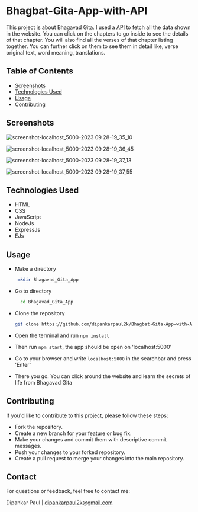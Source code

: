 # Bhagbat-Gita-App-with-API

This project is about Bhagavad Gita. I used a [API](https://rapidapi.com/bhagavad-gita-bhagavad-gita-default/api/bhagavad-gita3) to fetch all the data shown in the website. You can click on the chapters to go inside to see the details of that chapter. You will also find all the verses of that chapter listing together. You can further click on them to see them in detail like, verse original text, word meaning, translations.

## Table of Contents

- [Screenshots](#screenshots)
- [Technologies Used](#technologies-used)
- [Usage](#usage)
- [Contributing](#contributing)

## Screenshots

![screenshot-localhost_5000-2023 09 28-19_35_10](https://github.com/dipankarpaul2k/Bhagbat-Gita-App-with-API/assets/136841290/2cc48b69-608b-4cab-85d8-48f2f221fa1f)

![screenshot-localhost_5000-2023 09 28-19_36_45](https://github.com/dipankarpaul2k/Bhagbat-Gita-App-with-API/assets/136841290/71706c29-ecd2-49b4-89a1-5b2f302af3d0)

![screenshot-localhost_5000-2023 09 28-19_37_13](https://github.com/dipankarpaul2k/Bhagbat-Gita-App-with-API/assets/136841290/446898f6-193e-47dd-9dd0-422571c1c057)

![screenshot-localhost_5000-2023 09 28-19_37_55](https://github.com/dipankarpaul2k/Bhagbat-Gita-App-with-API/assets/136841290/87afa216-da53-433c-8e2c-6cec1b4ec9ee)

## Technologies Used

- HTML
- CSS
- JavaScript
- NodeJs
- ExpressJs
- EJs

## Usage

- Make a directory

  ```bash
   mkdir Bhagavad_Gita_App
  ```

- Go to directory

  ```bash
    cd Bhagavad_Gita_App
  ```

- Clone the repository

  ```bash
  git clone https://github.com/dipankarpaul2k/Bhagbat-Gita-App-with-API.git
  ```

- Open the terminal and run `npm install`
- Then run `npm start`, the app should be open on 'localhost:5000'
- Go to your browser and write `localhost:5000` in the searchbar and press 'Enter'
- There you go. You can click around the website and learn the secrets of life from Bhagavad Gita

## Contributing

If you'd like to contribute to this project, please follow these steps:

- Fork the repository.
- Create a new branch for your feature or bug fix.
- Make your changes and commit them with descriptive commit messages.
- Push your changes to your forked repository.
- Create a pull request to merge your changes into the main repository.

## Contact

For questions or feedback, feel free to contact me:

Dipankar Paul | dipankarpaul2k@gmail.com
